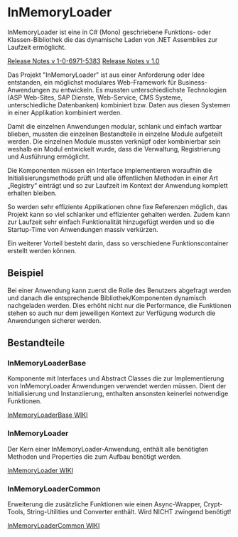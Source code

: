 # InMemoryLoader 

InMemoryLoader ist eine in C# (Mono) geschriebene Funktions- oder Klassen-Bibliothek die das dynamische Laden von .NET Assemblies zur Laufzeit ermöglicht.

[Release Notes v 1-0-6971-5383](https://blog.responsive-kaysta.ch/post/inmemoryloader-release-1-0-6971-5383)
[Release Notes v 1.0](https://blog.responsive-kaysta.ch/post/inmemoryloader-release-1-0)


Das Projekt "InMemoryLoader" ist aus einer Anforderung oder Idee entstanden, ein möglichst modulares Web-Framework für Business-Anwendungen zu entwickeln. Es mussten unterschiedlichste Technologien (ASP Web-Sites, SAP Dienste, Web-Service, CMS Systeme, unterschiedliche Datenbanken) kombiniert bzw. Daten aus diesen Systemen in einer Applikation kombiniert werden. 

Damit die einzelnen Anwendungen modular, schlank und einfach wartbar blieben, mussten die einzelnen Bestandteile in einzelne Module aufgeteilt werden. Die einzelnen Module mussten verknüpf oder kombinierbar sein weshalb ein Modul entwickelt wurde, dass die Verwaltung, Registrierung und Ausführung ermöglicht. 

Die Komponenten müssen ein Interface implementieren woraufhin die Initialisierungsmethode prüft und alle öffentlichen Methoden in einer Art „Registry“ einträgt und so zur Laufzeit im Kontext der Anwendung komplett erhalten bleiben. 

So werden sehr effiziente Applikationen ohne fixe Referenzen möglich, das Projekt kann so viel schlanker und effizienter gehalten werden. Zudem kann zur Laufzeit sehr einfach Funktionalität hinzugefügt werden und so die Startup-Time von Anwendungen massiv verkürzen. 

Ein weiterer Vorteil besteht darin, dass so verschiedene Funktionscontainer erstellt werden können. 

## Beispiel  

Bei einer Anwendung kann zuerst die Rolle des Benutzers abgefragt werden und danach die entsprechende Bibliothek/Komponenten dynamisch nachgeladen werden. Dies erhöht nicht nur die Performance, die Funktionen stehen so auch nur dem jeweiligen Kontext zur Verfügung wodurch die Anwendungen sicherer werden. 

## Bestandteile 

### InMemoryLoaderBase
Komponente mit Interfaces und Abstract Classes die zur Implementierung von InMemoryLoader Anwendungen verwendet werden müssen. Dient der Initialisierung und Instanziierung, enthalten ansonsten keinerlei notwendige Funktionen.  

[InMemoryLoaderBase WIKI](https://github.com/responsive-kaysta/InMemoryLoaderBase/wiki) 


### InMemoryLoader
Der Kern einer InMemoryLoader-Anwendung, enthält alle benötigten Methoden und Properties die zum Aufbau benötigt werden.

[InMemoryLoader WIKI](https://github.com/responsive-kaysta/InMemoryLoader/wiki)
  

### InMemoryLoaderCommon
Erweiterung die zusätzliche Funktionen wie einen Async-Wrapper, Crypt-Tools, String-Utilities und Converter enthält. Wird NICHT zwingend benötigt! 

[InMemoryLoaderCommon WIKI](https://github.com/responsive-kaysta/InMemoryLoaderCommon/wiki) 
